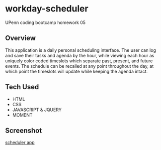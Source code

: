 # workday-scheduler
UPenn coding bootcamp homework 05

## Overview
This application is a daily personal scheduling interface. The user can log and save their tasks and agenda by the hour, while viewing each hour as uniquely color coded timeslots which separate past, present, and future events. The schedule can be recalled at any point throughout the day, at which point the timeslots will update while keeping the agenda intact.

## Tech Used
- HTML  
- CSS  
- JAVASCRIPT & JQUERY
- MOMENT  

## Screenshot
[scheduler app](./assets/workday-scheduler.gif)
